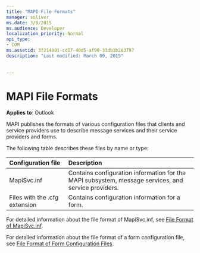 ```yaml
---
title: "MAPI File Formats"
manager: soliver
ms.date: 3/9/2015
ms.audience: Developer
localization_priority: Normal
api_type:
- COM
ms.assetid: 3f214001-cd17-40d5-af90-33db1b283797
description: "Last modified: March 09, 2015"
 
 
---
```


# MAPI File Formats

  
  
**Applies to**: Outlook 
  
MAPI publishes the formats of various configuration files that clients and service providers use to describe message services and their service providers and forms.
  
The following table describes these files by name or type:
  
|**Configuration file**|**Description**|
|:-----|:-----|
|MapiSvc.inf  <br/> |Contains configuration information for the MAPI subsystem, message services, and service providers.  <br/> |
|Files with the .cfg extension  <br/> |Contains configuration information for a form.  <br/> |
   
For detailed information about the file format of MapiSvc.inf, see [File Format of MapiSvc.inf](file-format-of-mapisvc-inf.md). 
  
For detailed information about the file format of a form configuration file, see [File Format of Form Configuration Files](file-format-of-form-configuration-files.md). 
  

